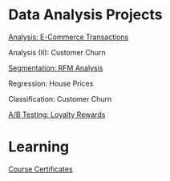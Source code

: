 # Data Analysis Projects

[Analysis: E-Commerce Transactions](https://alexpaine.github.io/portfolio/Transaction_Data_Part_1.html)

Analysis (II): Customer Churn

[Segmentation: RFM Analysis](https://alexpaine.github.io/portfolio/Transaction_Data_Part_2.html)

Regression: House Prices

Classification: Customer Churn

[A/B Testing: Loyalty Rewards](https://alexpaine.github.io/portfolio/ABTest_ReducingChurn.html)



# Learning

[Course Certificates](https://alexpaine.github.io/certificates/)
